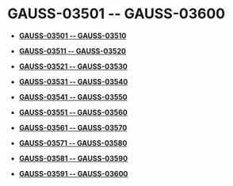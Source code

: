 # GAUSS-03501 -- GAUSS-03600<a name="ZH-CN_TOPIC_0302072907"></a>

-   **[GAUSS-03501 -- GAUSS-03510](GAUSS-03501----GAUSS-03510.md)**  

-   **[GAUSS-03511 -- GAUSS-03520](GAUSS-03511----GAUSS-03520.md)**  

-   **[GAUSS-03521 -- GAUSS-03530](GAUSS-03521----GAUSS-03530.md)**  

-   **[GAUSS-03531 -- GAUSS-03540](GAUSS-03531----GAUSS-03540.md)**  

-   **[GAUSS-03541 -- GAUSS-03550](GAUSS-03541----GAUSS-03550.md)**  

-   **[GAUSS-03551 -- GAUSS-03560](GAUSS-03551----GAUSS-03560.md)**  

-   **[GAUSS-03561 -- GAUSS-03570](GAUSS-03561----GAUSS-03570.md)**  

-   **[GAUSS-03571 -- GAUSS-03580](GAUSS-03571----GAUSS-03580.md)**  

-   **[GAUSS-03581 -- GAUSS-03590](GAUSS-03581----GAUSS-03590.md)**  

-   **[GAUSS-03591 -- GAUSS-03600](GAUSS-03591----GAUSS-03600.md)**  



